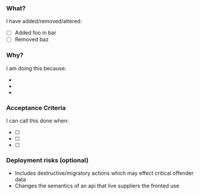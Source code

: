 ### What?

I have added/removed/altered:

- [ ] Added foo in bar
- [ ] Removed baz

### Why?

I am doing this because:

-
-
-

### Acceptance Criteria

I can call this done when:

- [ ]
- [ ]
- [ ]

### Deployment risks (optional)

- Includes destructive/migratory actions which may effect critical offender data
- Changes the semantics of an api that live suppliers the fronted use
